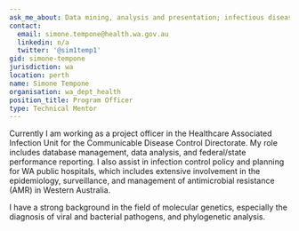 ```yaml
---
ask_me_about: Data mining, analysis and presentation; infectious diseases, healthcare associated infections, molecular diagnostics and genetics
contact:
  email: simone.tempone@health.wa.gov.au
  linkedin: n/a
  twitter: '@sim1temp1'
gid: simone-tempone
jurisdiction: wa
location: perth
name: Simone Tempone
organisation: wa_dept_health
position_title: Program Officer
type: Technical Mentor
---
```


Currently I am working as a project officer in the Healthcare Associated Infection Unit for the Communicable Disease Control Directorate. My role includes database management, data analysis, and federal/state performance reporting. I also assist in infection control policy and planning for WA public hospitals, which includes extensive involvement in the epidemiology, surveillance, and management of antimicrobial resistance (AMR) in Western Australia.

I have a strong background in the field of molecular genetics, especially the diagnosis  of viral and bacterial pathogens, and phylogenetic analysis.